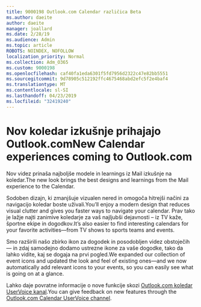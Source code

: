 ```yaml
---
title: 9000198 Outlook.com Calendar različica Beta
ms.author: daeite
author: daeite
manager: joallard
ms.date: 2/28/19
ms.audience: Admin
ms.topic: article
ROBOTS: NOINDEX, NOFOLLOW
localization_priority: Normal
ms.collection: Adm_O365
ms.custom: 9000198
ms.openlocfilehash: caf40fa1eda6301f5fd7956d2322c47e82bb5551
ms.sourcegitcommit: 9d78905c512192ffc4675468abd2efc5f2e4baf4
ms.translationtype: MT
ms.contentlocale: sl-SI
ms.lasthandoff: 04/23/2019
ms.locfileid: "32419240"
---
```

# <a name="new-calendar-experiences-coming-to-outlookcom"></a><span data-ttu-id="038c1-102">Nov koledar izkušnje prihajajo Outlook.com</span><span class="sxs-lookup"><span data-stu-id="038c1-102">New Calendar experiences coming to Outlook.com</span></span>

<span data-ttu-id="038c1-103">Nov videz prinaša najboljše modele in learnings iz Mail izkušnje na koledar.</span><span class="sxs-lookup"><span data-stu-id="038c1-103">The new look brings the best designs and learnings from the Mail experience to the Calendar.</span></span>

<span data-ttu-id="038c1-104">Sodoben dizajn, ki zmanjšuje vizualen nered in omogoča hitrejši načini za navigacijo koledar boste uživali.</span><span class="sxs-lookup"><span data-stu-id="038c1-104">You’ll enjoy a modern design that reduces visual clutter and gives you faster ways to navigate your calendar.</span></span> <span data-ttu-id="038c1-105">Prav tako je lažje najti zanimive koledarje za vaš najljubši dejavnosti – iz TV kaže, športne ekipe in dogodkov.</span><span class="sxs-lookup"><span data-stu-id="038c1-105">It’s also easier to find interesting calendars for your favorite activities—from TV shows to sports teams and events.</span></span>

<span data-ttu-id="038c1-106">Smo razširili našo zbirko ikon za dogodek in posodobljen videz obstoječih — in zdaj samodejno dodamo ustrezne ikone za vaše dogodke, tako da lahko vidite, kaj se dogaja na prvi pogled.</span><span class="sxs-lookup"><span data-stu-id="038c1-106">We expanded our collection of event icons and updated the look and feel of existing ones—and we now automatically add relevant icons to your events, so you can easily see what is going on at a glance.</span></span>

<span data-ttu-id="038c1-107">Lahko daje povratne informacije o nove funkcije skozi [Outlook.com koledar UserVoice kanal](https://outlook.uservoice.com/forums/601444-new-experiences-in-outlook-com?category_id=209197).</span><span class="sxs-lookup"><span data-stu-id="038c1-107">You can give feedback on new features through the [Outlook.com Calendar UserVoice channel](https://outlook.uservoice.com/forums/601444-new-experiences-in-outlook-com?category_id=209197).</span></span>